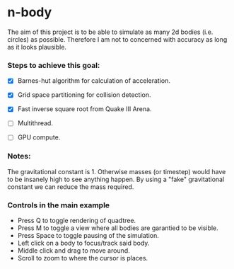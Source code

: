 # n-body

The aim of this project is to be able to simulate as many 2d bodies (i.e. circles) as possible. Therefore I am not to concerned with accuracy as long as it looks plausible.

### Steps to achieve this goal:

- [x] Barnes-hut algorithm for calculation of acceleration.

- [x] Grid space partitioning for collision detection.

- [x] Fast inverse square root from Quake III Arena.

- [ ] Multithread.

- [ ] GPU compute.

### Notes:
The gravitational constant is 1. Otherwise masses (or timestep) would have to be insanely high to see anything happen. By using a "fake" gravitational constant we can reduce the mass required.

### Controls in the main example
- Press Q to toggle rendering of quadtree.
- Press M to toggle a view where all bodies are garantied to be visible.
- Press Space to toggle pausing of the simulation.
- Left click on a body to focus/track said body.
- Middle click and drag to move around.
- Scroll to zoom to where the cursor is places.
